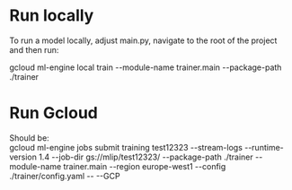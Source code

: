 # Run locally
To run a model locally, adjust main.py, navigate to the root of the project and then run:

gcloud ml-engine local train --module-name trainer.main --package-path ./trainer

# Run Gcloud
Should be: \
gcloud ml-engine jobs submit training test12323 --stream-logs --runtime-version 1.4 --job-dir gs://mlip/test12323/ --package-path ./trainer --module-name trainer.main --region europe-west1 --config ./trainer/config.yaml -- --GCP

